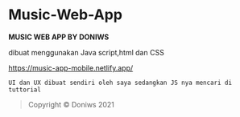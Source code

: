 # Music-Web-App

**MUSIC WEB APP BY DONIWS**

dibuat menggunakan Java script,html dan CSS

https://music-app-mobile.netlify.app/
```
UI dan UX dibuat sendiri oleh saya sedangkan JS nya mencari di tuttorial
```

>Copyright © Doniws 2021

